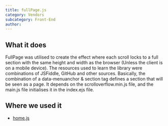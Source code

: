 ```yaml
---
title: fullPage.js
category: Vendors
subcategory: Front-End
author:
---
```


## What it does

FullPage was utilised to create the effect where each scroll locks to a full section with the same height and width as the browser (Unless the client is on a mobile device). The resources used to learn the library were combinations of JSFiddle, GitHub and other sources. Basically, the combination of a data-menuanchor & section tag defines a section that will be seen as a page. It depends on the scrolloverflow.min.js file, and the main.js file initialises it in the index.ejs file.

## Where we used it

* [home.js](https://kanetesta.github.io/IT-Project/content/Javascript/home.html)
